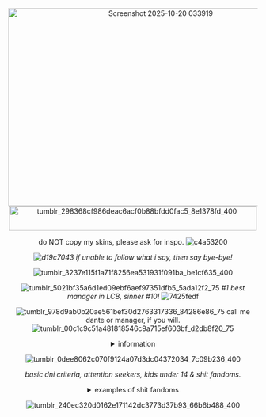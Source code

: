 <div align="center">

<img width="600" height="400" alt="Screenshot 2025-10-20 033919" src="https://github.com/user-attachments/assets/daaa4af6-5d35-47ec-9b11-6b96ab3ac649" />

<img width="500" height="50" alt="tumblr_298368cf986deac6acf0b88bfdd0fac5_8e1378fd_400" src="https://github.com/user-attachments/assets/81787a28-afcc-46f4-9958-63f135afb797" />

do NOT copy my skins, please ask for inspo. ![c4a53200](https://github.com/user-attachments/assets/59770c3c-e961-40c9-9074-cd2c9a8d93cf)

*![d19c7043](https://github.com/user-attachments/assets/e100be3c-2f6d-4208-a231-e05724261add)
if unable to follow what i say, then say bye-bye!*

![tumblr_3237e115f1a71f8256ea531931f091ba_be1cf635_400](https://github.com/user-attachments/assets/6fb961ff-134f-4030-b1f1-8a612b9e56ca)

![tumblr_5021bf35a6d1ed09ebf6aef97351dfb5_5ada12f2_75](https://github.com/user-attachments/assets/eed43a43-393e-412e-a70b-c79390ada02b)
*#1 best manager in LCB, sinner #10!* ![7425fedf](https://github.com/user-attachments/assets/74fe6783-73c0-4aac-b4e6-f954214704a3)

![tumblr_978d9ab0b20ae561bef30d2763317336_84286e86_75](https://github.com/user-attachments/assets/83f4d9c7-f771-481e-b7b4-8a556d216c46)
call me dante or manager, if you will.![tumblr_00c1c9c51a481818546c9a715ef603bf_d2db8f20_75](https://github.com/user-attachments/assets/68e7da64-95a5-4b7a-b575-7e3c2b8dea74)

 <details>
   <summary>information</summary>
  
   `-he/them, gend-fluid & ment 6y.o`
  
   `-social-anxi/anti-social, slow`
 </details>

![tumblr_0dee8062c070f9124a07d3dc04372034_7c09b236_400](https://github.com/user-attachments/assets/1f3d8876-02f9-4ed2-b59d-2a8ae23a760f)

*basic dni criteria, attention seekers, kids under 14 & shit fandoms.*

<details>
  <summary>examples of shit fandoms</summary>

   hh/hb, fskn, jjk etc i will not mention
</details>

![tumblr_240ec320d0162e171142dc3773d37b93_66b6b488_400](https://github.com/user-attachments/assets/567e88c3-646b-41e6-b050-8fc18c954253)
